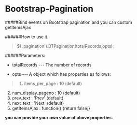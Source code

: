 Bootstrap-Pagination
===================

#####Bind events on Bootstrap pagination and you can custom getItemsAjax

######How to use it.

>$('.pagination').BTPagination(totalRecords,opts);


######Parameters:

* totalRecords  --- The number of records

* opts --- A object which has properties as follows:

> 1. items_per_page : 10 (default)
2. num_display_pageno : 10 (default)
3. prev_text : 'Prev' (default)
4. next_text : 'Next' (default)
5. getItemsAjax : function() {return false;}

<b>you can provide your own value of above properties.</b>



